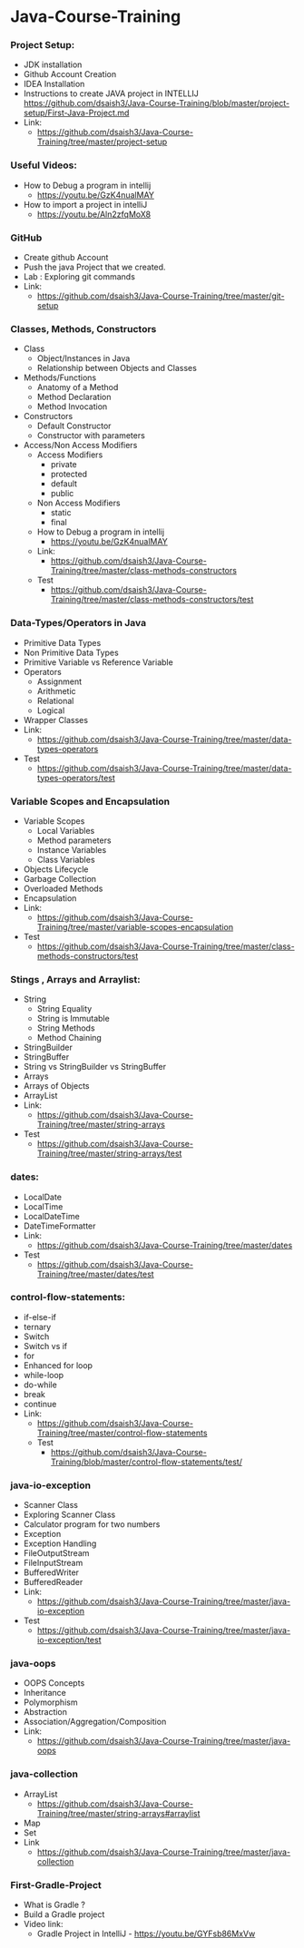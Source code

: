 # Java-Course-Training

### Project Setup:
  - JDK installation
  - Github Account Creation
  - IDEA Installation
  - Instructions to create JAVA project in INTELLIJ
      https://github.com/dsaish3/Java-Course-Training/blob/master/project-setup/First-Java-Project.md
  -   Link:
      - https://github.com/dsaish3/Java-Course-Training/tree/master/project-setup
### Useful Videos:
  - How to Debug a program in intellij
    - https://youtu.be/GzK4nualMAY
  - How to import a project in intelliJ
    - https://youtu.be/Aln2zfqMoX8


### GitHub
  - Create github Account
  - Push the java Project that we created.
  - Lab : Exploring git commands
  -   Link:
      - https://github.com/dsaish3/Java-Course-Training/tree/master/git-setup

### Classes, Methods, Constructors
  - Class
    - Object/Instances in Java
    - Relationship between Objects and Classes
  - Methods/Functions
    - Anatomy of a Method
    - Method Declaration
    - Method Invocation
  - Constructors
    - Default Constructor
    - Constructor with parameters
  - Access/Non Access Modifiers
    - Access Modifiers
      - private
      - protected
      - default
      - public
    - Non Access Modifiers
      - static
      - final
    - How to Debug a program in intellij
      - https://youtu.be/GzK4nualMAY
    - Link:
      - https://github.com/dsaish3/Java-Course-Training/tree/master/class-methods-constructors
    - Test
      - https://github.com/dsaish3/Java-Course-Training/tree/master/class-methods-constructors/test

### Data-Types/Operators in Java
  - Primitive Data Types
  - Non Primitive Data Types
  - Primitive Variable vs Reference Variable
  - Operators
    - Assignment
    - Arithmetic
    - Relational
    - Logical
  - Wrapper Classes
  - Link:
    - https://github.com/dsaish3/Java-Course-Training/tree/master/data-types-operators
  - Test
    - https://github.com/dsaish3/Java-Course-Training/tree/master/data-types-operators/test

### Variable Scopes and Encapsulation
  - Variable Scopes
    - Local Variables
    - Method parameters
    - Instance Variables
    - Class Variables
  - Objects Lifecycle
  - Garbage Collection
  - Overloaded Methods
  - Encapsulation
  - Link:
    - https://github.com/dsaish3/Java-Course-Training/tree/master/variable-scopes-encapsulation
  - Test
    - https://github.com/dsaish3/Java-Course-Training/tree/master/class-methods-constructors/test

### Stings , Arrays and Arraylist:
  - String
    - String Equality
    - String is Immutable
    - String Methods
    - Method Chaining
  - StringBuilder
  - StringBuffer
  - String vs StringBuilder vs StringBuffer
  - Arrays
  - Arrays of Objects
  - ArrayList
  - Link:
    - https://github.com/dsaish3/Java-Course-Training/tree/master/string-arrays
  - Test
    - https://github.com/dsaish3/Java-Course-Training/tree/master/string-arrays/test

### dates:
- LocalDate
- LocalTime
- LocalDateTime
- DateTimeFormatter
- Link:
  - https://github.com/dsaish3/Java-Course-Training/tree/master/dates
- Test
  - https://github.com/dsaish3/Java-Course-Training/tree/master/dates/test

### control-flow-statements:
- if-else-if
- ternary
- Switch
- Switch vs if
- for
- Enhanced for loop
- while-loop
- do-while
- break
- continue
- Link:
  - https://github.com/dsaish3/Java-Course-Training/tree/master/control-flow-statements
  - Test
    - https://github.com/dsaish3/Java-Course-Training/blob/master/control-flow-statements/test/

### java-io-exception

- Scanner Class
- Exploring Scanner Class
- Calculator program for two numbers
- Exception
- Exception Handling
- FileOutputStream
- FileInputStream
- BufferedWriter
- BufferedReader
- Link:
  - https://github.com/dsaish3/Java-Course-Training/tree/master/java-io-exception
- Test
    - https://github.com/dsaish3/Java-Course-Training/tree/master/java-io-exception/test


### java-oops

- OOPS Concepts
- Inheritance
- Polymorphism
- Abstraction
- Association/Aggregation/Composition
- Link:
  - https://github.com/dsaish3/Java-Course-Training/tree/master/java-oops

### java-collection

- ArrayList
  -  https://github.com/dsaish3/Java-Course-Training/tree/master/string-arrays#arraylist
- Map
- Set
- Link
  - https://github.com/dsaish3/Java-Course-Training/tree/master/java-collection

### First-Gradle-Project

- What is Gradle ?
- Build a Gradle project
- Video link:
  - Gradle Project in IntelliJ - https://youtu.be/GYFsb86MxVw
